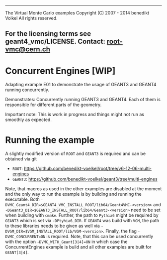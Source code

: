 ------------------------------------------------
 The Virtual Monte Carlo examples
 Copyright (C) 2007 - 2014 benedikt Volkel
 All rights reserved.

 For the licensing terms see geant4_vmc/LICENSE.
 Contact: root-vmc@cern.ch
-------------------------------------------------

# Concurrent Engines [WIP]
  Adapting example E01 to demonstrate the usage of GEANT3 and GEANT4 running concurrently.

  Demonstrates:
    Concurrently running GEANT3 and GEANT4. Each of them is responsible for different parts of the geometry.

  Important note: This is work in progress and things might not run as smoothly as expected.

# Running the example
A slightly modified version of `ROOT` and `GEANT3` is required and can be obtained via git
* `ROOT`: https://github.com/benedikt-voelkel/root/tree/v6-12-06-multi-engines
* `GEANT3`: https://github.com/benedikt-voelkel/geant3/tree/multi-engines

Note, that macros as used in the other examples are disabled at the moment and the only way to run the example is by building and running the executable. Both `-DVMC_Geant4_DIR=$GEANT4_VMC_INSTALL_ROOT/lib64/Geant4VMC-<version>` and `-DGeant3_DIR=$GEANT3_INSTALL_ROOT/lib64/Geant3-<version>` need to be set when building with `cmake`. Further, the path to `Pythia6` might be required by `GEANT3` which is set via `-DPtyhia6_DIR`. If `GEANT4` was build with `VGM`, the path to these libraries needs to be given as well via `-DVGM_DIR=$VGM_INSTALL_ROOT/lib/VGM-<version>`.
Finally, the flag `-DVMC_CONCURRENT=ON` is required. Note, that this can be used concurrently with the option `-DVMC_WITH_Geant[3|4]=ON` in which case the ConcurrentEngines example is build and all other examples are built for `GEANT[3|4]`.
